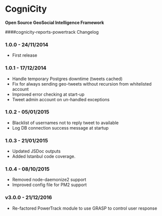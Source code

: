CogniCity
===========
**Open Source GeoSocial Intelligence Framework**

####cognicity-reports-powertrack Changelog

### 1.0.0 - 24/11/2014
* First release

### 1.0.1 - 17/12/2014
* Handle temporary Postgres downtime (tweets cached)
* Fix for always sending geo-tweets without recursion from whitelisted account
* Improved error checking at start-up
* Tweet admin account on un-handled exceptions

### 1.0.2 - 05/01/2015
* Blacklist of usernames not to reply tweet to available
* Log DB connection success message at startup

### 1.0.3 - 21/01/2015
* Updated JSDoc outputs
* Added Istanbul code coverage.

### 1.0.4 - 08/10/2015
* Removed node-daemonize2 support
* Improved config file for PM2 support

### v3.0.0 - 21/12/2016
* Re-factored PowerTrack module to use GRASP to control user response

